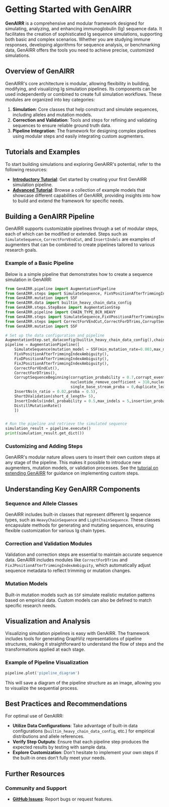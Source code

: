 # Getting Started with GenAIRR

**GenAIRR** is a comprehensive and modular framework designed for simulating, analyzing, and enhancing immunoglobulin (Ig) sequence data. It facilitates the creation of sophisticated Ig sequence simulations, supporting both basic and complex scenarios. Whether you are studying immune responses, developing algorithms for sequence analysis, or benchmarking data, GenAIRR offers the tools you need to achieve precise, customized simulations.

## Overview of GenAIRR

GenAIRR's core architecture is modular, allowing flexibility in building, modifying, and visualizing Ig simulation pipelines. Its components can be used independently or combined to create full simulation workflows. These modules are organized into key categories:

1. **Simulation**: Core classes that help construct and simulate sequences, including alleles and mutation models.
2. **Correction and Validation**: Tools and steps for refining and validating sequences to ensure reliable ground truth data.
3. **Pipeline Integration**: The framework for designing complex pipelines using modular steps and easily integrating custom augmenters.

## Tutorials and Examples

To start building simulations and exploring GenAIRR's potential, refer to the following resources:

- **[Introductory Tutorial](tutorials/Quick%20Start%20Guide.ipynb)**: Get started by creating your first GenAIRR simulation pipeline.
- **[Advanced Tutorial](tutorials/Advanced%20Custom%20Generation.ipynb)**: Browse a collection of example models that showcase different capabilities of GenAIRR, providing insights into how to build and extend the framework for specific needs.

## Building a GenAIRR Pipeline

GenAIRR supports customizable pipelines through a set of modular steps, each of which can be modified or extended. Steps such as `SimulateSequence`, `CorrectForVEndCut`, and `InsertIndels` are examples of augmenters that can be combined to create pipelines tailored to various research goals.

### Example of a Basic Pipeline

Below is a simple pipeline that demonstrates how to create a sequence simulation in GenAIRR:

```python
from GenAIRR.pipeline import AugmentationPipeline
from GenAIRR.steps import SimulateSequence, FixVPositionAfterTrimmingIndexAmbiguity
from GenAIRR.mutation import S5F
from GenAIRR.data import builtin_heavy_chain_data_config
from GenAIRR.steps.StepBase import AugmentationStep
from GenAIRR.pipeline import CHAIN_TYPE_BCR_HEAVY
from GenAIRR.steps import SimulateSequence,FixVPositionAfterTrimmingIndexAmbiguity,FixDPositionAfterTrimmingIndexAmbiguity,FixJPositionAfterTrimmingIndexAmbiguity
from GenAIRR.steps import CorrectForVEndCut,CorrectForDTrims,CorruptSequenceBeginning,InsertNs,InsertIndels,ShortDValidation,DistillMutationRate
from GenAIRR.mutation import S5F

# Set up the data configuration and pipeline
AugmentationStep.set_dataconfig(builtin_heavy_chain_data_config(),chain_type=CHAIN_TYPE_BCR_HEAVY)
pipeline = AugmentationPipeline([
    SimulateSequence(mutation_model = S5F(min_mutation_rate=0.003,max_mutation_rate=0.25),productive = True),
    FixVPositionAfterTrimmingIndexAmbiguity(),
    FixDPositionAfterTrimmingIndexAmbiguity(),
    FixJPositionAfterTrimmingIndexAmbiguity(),
    CorrectForVEndCut(),
    CorrectForDTrims(),
    CorruptSequenceBeginning(corruption_probability = 0.7,corrupt_events_proba = [0.4,0.4,0.2],max_sequence_length = 576,nucleotide_add_coefficient = 210,
                             nucleotide_remove_coefficient = 310,nucleotide_add_after_remove_coefficient = 50,random_sequence_add_proba = 1,
                             single_base_stream_proba = 0,duplicate_leading_proba = 0,random_allele_proba = 0),
    InsertNs(n_ratio = 0.02,proba = 0.5),
    ShortDValidation(short_d_length= 5),
    InsertIndels(indel_probability = 0.5,max_indels = 5,insertion_proba=0.5,deletion_proba=0.5),
    DistillMutationRate()
    ])


# Run the pipeline and retrieve the simulated sequence
simulation_result = pipeline.execute()
print(simulation_result.get_dict())
```

### Customizing and Adding Steps

GenAIRR's modular nature allows users to insert their own custom steps at any stage of the pipeline. This makes it possible to introduce new augmenters, mutation models, or validation processes. See the [tutorial on extending GenAIRR](tutorials/extend_tutorial) for guidance on implementing custom steps.

## Understanding Key GenAIRR Components

### Sequence and Allele Classes

GenAIRR includes built-in classes that represent different Ig sequence types, such as `HeavyChainSequence` and `LightChainSequence`. These classes encapsulate methods for generating and mutating sequences, ensuring flexible customization for various Ig chain types.

### Correction and Validation Modules

Validation and correction steps are essential to maintain accurate sequence data. GenAIRR includes modules like `CorrectForDTrims` and `FixJPositionAfterTrimmingIndexAmbiguity`, which automatically adjust sequence metadata to reflect trimming or mutation changes.

### Mutation Models

Built-in mutation models such as `S5F` simulate realistic mutation patterns based on empirical data. Custom models can also be defined to match specific research needs.

## Visualization and Analysis

Visualizing simulation pipelines is easy with GenAIRR. The framework includes tools for generating GraphViz representations of pipeline structures, making it straightforward to understand the flow of steps and the transformations applied at each stage.

### Example of Pipeline Visualization

```python
pipeline.plot('pipeline_diagram')
```

This will save a diagram of the pipeline structure as an image, allowing you to visualize the sequential process.

## Best Practices and Recommendations

For optimal use of GenAIRR:

- **Utilize Data Configurations**: Take advantage of built-in data configurations (`builtin_heavy_chain_data_config`, etc.) for empirical distributions and allele references.
- **Verify Step Outputs**: Ensure that each pipeline step produces the expected results by testing with sample data.
- **Explore Customization**: Don't hesitate to implement your own steps if the built-in ones don’t fully meet your needs.

## Further Resources

### Community and Support

- **[GitHub Issues](https://github.com/MuteJester/GenAIRR/issues)**: Report bugs or request features.

